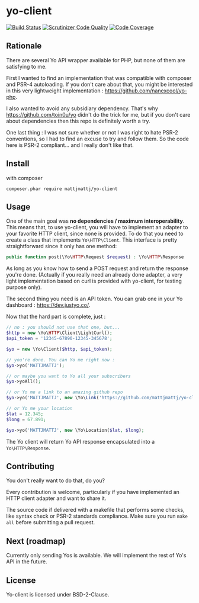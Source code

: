 yo-client
=======

[![Build Status](https://travis-ci.org/mattjmattj/yo-client.svg)](https://travis-ci.org/mattjmattj/yo-client)
[![Scrutinizer Code Quality](https://scrutinizer-ci.com/g/mattjmattj/yo-client/badges/quality-score.png?b=master)](https://scrutinizer-ci.com/g/mattjmattj/yo-client/?branch=master)
[![Code Coverage](https://scrutinizer-ci.com/g/mattjmattj/yo-client/badges/coverage.png?b=master)](https://scrutinizer-ci.com/g/mattjmattj/yo-client/?branch=master)


## Rationale

There are several Yo API wrapper available for PHP, but none of them are
satisfying to me.

First I wanted to find an implementation that was compatible with composer
and PSR-4 autoloading. If you don't care about that, you might be interested
in this very lightweight implementation : https://github.com/nanexcool/yo-php.

I also wanted to avoid any subsidiary dependency. That's why https://github.com/toin0u/yo
didn't do the trick for me, but if you don't care about dependencies then this
repo is definitely worth a try.

One last thing : I was not sure whether or not I was right to hate PSR-2 conventions,
so I had to find an excuse to try and follow them. So the code here is PSR-2
compliant... and I really don't like that.

## Install

with composer

```
composer.phar require mattjmattj/yo-client
```

## Usage

One of the main goal was **no dependencies / maximum interoperability**. This means
that, to use yo-client, you will have to implement an adapter to your favorite HTTP
client, since none is provided. To do that you need to create a class that 
implements `Yo\HTTP\Client`. This interface is pretty straightforward since it 
only has one method:

```php
public function post(\Yo\HTTP\Request $request) : \Yo\HTTP\Response
```
As long as you know how to send a POST request and return the response you're done.
(Actually if you really need an already done adapter, a very light implementation
based on curl is provided with yo-client, for testing purpose only).

The second thing you need is an API token. You can grab one in your Yo dashboard : 
https://dev.justyo.co/.

Now that the hard part is complete, just :

```php
// no : you should not use that one, but...
$http = new \Yo\HTTP\Client\LightCurl();
$api_token = '12345-67890-12345-345678';

$yo = new \Yo\Client($http, $api_token);

// you're done. You can Yo me right now :
$yo->yo('MATTJMATTJ');

// or maybe you want to Yo all your subscribers
$yo->yoAll();

// or Yo me a link to an amazing github repo
$yo->yo('MATTJMATTJ', new \Yo\Link('https://github.com/mattjmattj/yo-client'));

// or Yo me your location
$lat = 12.345;
$long = 67.891;

$yo->yo('MATTJMATTJ', new \Yo\Location($lat, $long);

```

The Yo client will return Yo API response encapsulated into a `Yo\HTTP\Response`.

## Contributing

You don't really want to do that, do you?

Every contribution is welcome, particularly if you have implemented an HTTP client
adapter and want to share it.

The source code if delivered with a makefile that performs some checks, like syntax
check or PSR-2 standards compliance. Make sure you run `make all` before submitting
a pull request.

## Next (roadmap)

Currently only sending Yos is available. We will implement the rest of Yo's API
in the future.

## License

Yo-client is licensed under BSD-2-Clause.